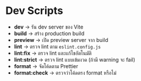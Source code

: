 # Dev Scripts

- **dev** → รัน dev server ของ Vite
- **build** → สร้าง production build
- **preview** → เปิด preview server จาก build
- **lint** → ตรวจ lint ตาม `eslint.config.js`
- **lint:fix** → ตรวจ lint และแก้ไขอัตโนมัติ
- **lint:strict** → ตรวจ lint แบบเข้มงวด (ถ้ามี warning จะ fail)
- **format** → จัดโค้ดตาม Prettier
- **format:check** → ตรวจว่าโค้ดตรง format หรือไม่
